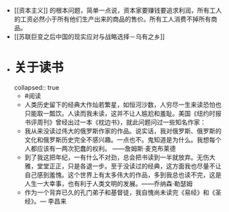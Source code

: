 - [[资本主义]] 的根本问题，简单一点说，资本家要赚钱要追求利润，所有工人的工资必然小于所有他们生产出来的商品的售价。所有工人消费不掉所有商品。
- [[苏联巨变之后中国的现实应对与战略选择－乌有之乡]]
- # 关于读书
  collapsed:: true
	- #阅读
	- 人类历史留下的经典大作灿若繁星，如恒河沙数，人穷尽一生来读恐怕也只能取一瓢饮。人读而我未读，这并不让人尴尬和羞耻。美国《纽约时报书评周刊》曾经出过一本《枕边书》，就此问题问过一些知名作家：
	- 我从来没读过伟大的俄罗斯作家的作品。说实话，我对俄罗斯、俄罗斯的文化和俄罗斯历史完全不感兴趣。一点也不。鬼知道是为什么。我想每个人都应该有一两次犯蠢的权利。 ——詹姆斯·麦克布莱德
	- 到了我这把年纪，一有什么不对劲，总会把书读到一半就放弃。无伤大雅，堂堂正正，只是各退一步。至于没读过的经典，这方面我也尽量不让自己感到羞愧。这个世界上有太多伟大的作品，多到我总也读不完，这是人生一大幸事，也有利于人类文明的发展。——乔纳森·勒瑟姆
	- 作为一个背弃已久的孔门弟子和基督徒，我自愧尚未读完《易经》和《圣经》。— 李昌来